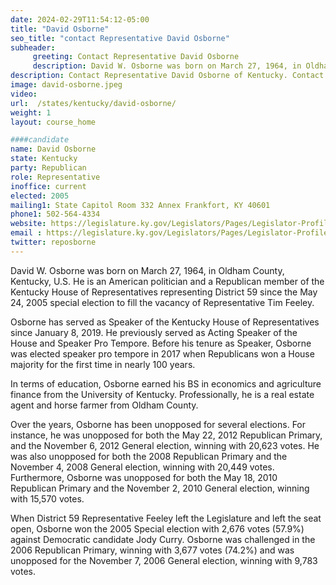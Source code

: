 ```yaml
---
date: 2024-02-29T11:54:12-05:00
title: "David Osborne"
seo_title: "contact Representative David Osborne"
subheader:
     greeting: Contact Representative David Osborne
     description: David W. Osborne was born on March 27, 1964, in Oldham County, Kentucky, U.S. He is an American politician and a Republican member of the Kentucky House of Representatives representing District 59 since the May 24, 2005 special election to fill the vacancy of Representative Tim Feeley.
description: Contact Representative David Osborne of Kentucky. Contact information for David Osborne includes email address, phone number, and mailing address.
image: david-osborne.jpeg
video:
url:  /states/kentucky/david-osborne/
weight: 1
layout: course_home

####candidate
name: David Osborne
state: Kentucky
party: Republican
role: Representative
inoffice: current
elected: 2005
mailing1: State Capitol Room 332 Annex Frankfort, KY 40601
phone1: 502-564-4334
website: https://legislature.ky.gov/Legislators/Pages/Legislator-Profile.aspx?DistrictNumber=59/
email : https://legislature.ky.gov/Legislators/Pages/Legislator-Profile.aspx?DistrictNumber=59/
twitter: reposborne
---
```


David W. Osborne was born on March 27, 1964, in Oldham County, Kentucky, U.S. He is an American politician and a Republican member of the Kentucky House of Representatives representing District 59 since the May 24, 2005 special election to fill the vacancy of Representative Tim Feeley.

Osborne has served as Speaker of the Kentucky House of Representatives since January 8, 2019. He previously served as Acting Speaker of the House and Speaker Pro Tempore. Before his tenure as Speaker, Osborne was elected speaker pro tempore in 2017 when Republicans won a House majority for the first time in nearly 100 years.

In terms of education, Osborne earned his BS in economics and agriculture finance from the University of Kentucky. Professionally, he is a real estate agent and horse farmer from Oldham County.

Over the years, Osborne has been unopposed for several elections. For instance, he was unopposed for both the May 22, 2012 Republican Primary, and the November 6, 2012 General election, winning with 20,623 votes. He was also unopposed for both the 2008 Republican Primary and the November 4, 2008 General election, winning with 20,449 votes. Furthermore, Osborne was unopposed for both the May 18, 2010 Republican Primary and the November 2, 2010 General election, winning with 15,570 votes.

When District 59 Representative Feeley left the Legislature and left the seat open, Osborne won the 2005 Special election with 2,676 votes (57.9%) against Democratic candidate Jody Curry. Osborne was challenged in the 2006 Republican Primary, winning with 3,677 votes (74.2%) and was unopposed for the November 7, 2006 General election, winning with 9,783 votes.
